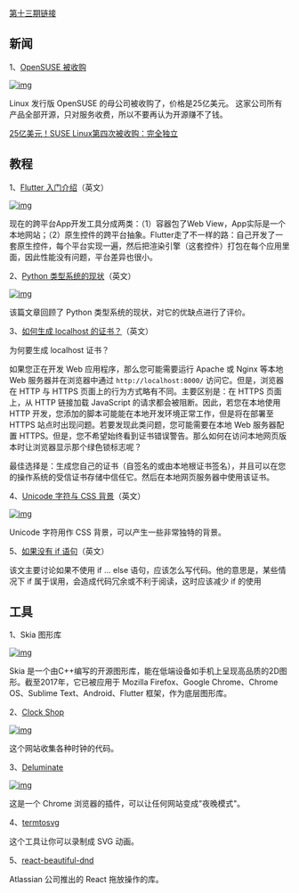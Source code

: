 [第十三期链接](https://github.com/ruanyf/weekly/blob/master/docs/issue-13.md)

## 新闻

1、[OpenSUSE 被收购](https://itsfoss.com/suse-eqt-acquisition/amp/)

[![img](https://camo.githubusercontent.com/5beb49231502f34a1302634498657654fa6842c53a2a3d035cf356f0e8fe7092/68747470733a2f2f7777772e77616e67626173652e636f6d2f626c6f67696d672f61737365742f3230313830372f6267323031383037313330362e6a7067)](https://camo.githubusercontent.com/5beb49231502f34a1302634498657654fa6842c53a2a3d035cf356f0e8fe7092/68747470733a2f2f7777772e77616e67626173652e636f6d2f626c6f67696d672f61737365742f3230313830372f6267323031383037313330362e6a7067)

Linux 发行版 OpenSUSE 的母公司被收购了，价格是25亿美元。 这家公司所有产品全部开源，只对服务收费，所以不要再认为开源赚不了钱。

[25亿美元！SUSE Linux第四次被收购：完全独立](http://os.qudong.com/2018/0703/500473.shtml)

## 教程

1、[Flutter 入门介绍](https://www.smashingmagazine.com/2018/06/google-flutter-mobile-development/)（英文）

[![img](https://camo.githubusercontent.com/94cf3192790d97b92c011e019434030c81b8e96f569f43c6fb8cd5d2cc9d2918/68747470733a2f2f7777772e77616e67626173652e636f6d2f626c6f67696d672f61737365742f3230313830372f6267323031383037313331302e6a7067)](https://camo.githubusercontent.com/94cf3192790d97b92c011e019434030c81b8e96f569f43c6fb8cd5d2cc9d2918/68747470733a2f2f7777772e77616e67626173652e636f6d2f626c6f67696d672f61737365742f3230313830372f6267323031383037313331302e6a7067)

现在的跨平台App开发工具分成两类：（1）容器包了Web View，App实际是一个本地网站；（2）原生控件的跨平台抽象。Flutter走了不一样的路：自己开发了一套原生控件，每个平台实现一遍，然后把渲染引擎（这套控件）打包在每个应用里面，因此性能没有问题，平台差异也很小。

2、[Python 类型系统的现状](https://www.bernat.tech/the-state-of-type-hints-in-python/)（英文）

[![img](https://camo.githubusercontent.com/c3220a23927e19d287d6126719c8c8452b247bf71db1121c4087b2e00a7bc05a/68747470733a2f2f7777772e77616e67626173652e636f6d2f626c6f67696d672f61737365742f3230313830372f6267323031383037313331312e6a7067)](https://camo.githubusercontent.com/c3220a23927e19d287d6126719c8c8452b247bf71db1121c4087b2e00a7bc05a/68747470733a2f2f7777772e77616e67626173652e636f6d2f626c6f67696d672f61737365742f3230313830372f6267323031383037313331312e6a7067)

该篇文章回顾了 Python 类型系统的现状，对它的优缺点进行了评价。

3、[如何生成 localhost 的证书？](https://letsencrypt.org/docs/certificates-for-localhost/)（英文）

为何要生成 localhost 证书？

如果您正在开发 Web 应用程序，那么您可能需要运行 Apache 或 Nginx 等本地 Web 服务器并在浏览器中通过 `http://localhost:8000/` 访问它。但是，浏览器在 HTTP 与 HTTPS 页面上的行为方式略有不同。主要区别是：在 HTTPS 页面上，从 HTTP 链接加载 JavaScript 的请求都会被阻断。因此，若您在本地使用 HTTP 开发，您添加的脚本可能能在本地开发环境正常工作，但是将在部署至 HTTPS 站点时出现问题。若要发现此类问题，您可能需要在本地 Web 服务器配置 HTTPS。但是，您不希望始终看到证书错误警告。那么如何在访问本地网页版本时让浏览器显示那个绿色锁标志呢？

最佳选择是：生成您自己的证书（自签名的或由本地根证书签名），并且可以在您的操作系统的受信证书存储中信任它。然后在本地网页服务器中使用该证书。

4、[Unicode 字符与 CSS 背景](https://yuanchuan.name/2018/05/06/unicode-patterns.html)（英文）

[![img](https://camo.githubusercontent.com/4459ffc432989c484179d73fa4af98ddce1ee784e833cdcb126b1d2566975807/68747470733a2f2f7777772e77616e67626173652e636f6d2f626c6f67696d672f61737365742f3230313830372f6267323031383037313331322e6a7067)](https://camo.githubusercontent.com/4459ffc432989c484179d73fa4af98ddce1ee784e833cdcb126b1d2566975807/68747470733a2f2f7777772e77616e67626173652e636f6d2f626c6f67696d672f61737365742f3230313830372f6267323031383037313331322e6a7067)

Unicode 字符用作 CSS 背景，可以产生一些非常独特的背景。

5、[如果没有 if 语句](https://code.joejag.com/2016/anti-if-the-missing-patterns.html)（英文）

该文主要讨论如果不使用 if ... else 语句，应该怎么写代码。他的意思是，某些情况下 if 属于误用，会造成代码冗余或不利于阅读，这时应该减少 if 的使用

## 工具

1、Skia 图形库

[![img](https://camo.githubusercontent.com/dd482b16eb777aab73b08dfd3bb4d7757a51872dd03ebdd27e1d10a10e372662/68747470733a2f2f7777772e77616e67626173652e636f6d2f626c6f67696d672f61737365742f3230313830372f6267323031383037313331332e6a7067)](https://camo.githubusercontent.com/dd482b16eb777aab73b08dfd3bb4d7757a51872dd03ebdd27e1d10a10e372662/68747470733a2f2f7777772e77616e67626173652e636f6d2f626c6f67696d672f61737365742f3230313830372f6267323031383037313331332e6a7067)

Skia 是一个由C++编写的开源图形库，能在低端设备如手机上呈现高品质的2D图形。截至2017年，它已被应用于 Mozilla Firefox、Google Chrome、Chrome OS、Sublime Text、Android、Flutter 框架，作为底层图形库。

2、[Clock Shop](https://drawcall.github.io/clock-shop/)

[![img](https://camo.githubusercontent.com/d357d11da1ee855cac50b34fe1d3dea212318b0864f14f4b770aa54097347661/68747470733a2f2f7777772e77616e67626173652e636f6d2f626c6f67696d672f61737365742f3230313830372f6267323031383037313332392e6a7067)](https://camo.githubusercontent.com/d357d11da1ee855cac50b34fe1d3dea212318b0864f14f4b770aa54097347661/68747470733a2f2f7777772e77616e67626173652e636f6d2f626c6f67696d672f61737365742f3230313830372f6267323031383037313332392e6a7067)

这个网站收集各种时钟的代码。

3、[Deluminate](https://lifehacker.com/dim-your-browser-with-deluminate-for-google-chrome-1827295863)

[![img](https://camo.githubusercontent.com/681414649dd08714f2e5d12dec68b9f767bfed707acca3cce3104f21e33cc97b/68747470733a2f2f7777772e77616e67626173652e636f6d2f626c6f67696d672f61737365742f3230313830372f6267323031383037313331342e6a7067)](https://camo.githubusercontent.com/681414649dd08714f2e5d12dec68b9f767bfed707acca3cce3104f21e33cc97b/68747470733a2f2f7777772e77616e67626173652e636f6d2f626c6f67696d672f61737365742f3230313830372f6267323031383037313331342e6a7067)

这是一个 Chrome 浏览器的插件，可以让任何网站变成"夜晚模式"。

4、[termtosvg](https://github.com/nbedos/termtosvg)

这个工具让你可以录制成 SVG 动画。

5、[react-beautiful-dnd](https://github.com/atlassian/react-beautiful-dnd)

Atlassian 公司推出的 React 拖放操作的库。
